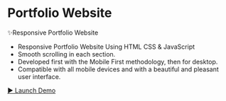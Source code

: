  # Portfolio Website

✨Responsive Portfolio Website
- Responsive Portfolio Website Using HTML CSS & JavaScript
- Smooth scrolling in each section.
- Developed first with the Mobile First methodology, then for desktop.
- Compatible with all mobile devices and with a beautiful and pleasant user interface.

[▶️ Launch Demo](https://asaddoost.github.io/My-portfolio/)


